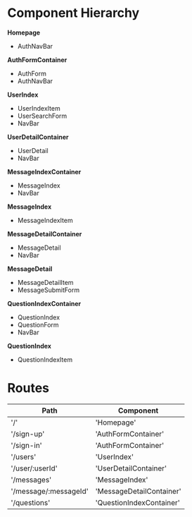 # Component Hierarchy

**Homepage**
* AuthNavBar

**AuthFormContainer**
* AuthForm
* AuthNavBar

**UserIndex**
* UserIndexItem
* UserSearchForm
* NavBar

**UserDetailContainer**
* UserDetail
* NavBar

**MessageIndexContainer**
* MessageIndex
* NavBar

**MessageIndex**
* MessageIndexItem

**MessageDetailContainer**
* MessageDetail
* NavBar

**MessageDetail**
* MessageDetailItem
* MessageSubmitForm

**QuestionIndexContainer**
* QuestionIndex
* QuestionForm
* NavBar

**QuestionIndex**
* QuestionIndexItem

# Routes

| **Path**  | **Component** |
| ------------- | ------------- |
| '/'  | 'Homepage'  |
| '/sign-up'  | 'AuthFormContainer'  |
| '/sign-in'  | 'AuthFormContainer'  |
| '/users'  | 'UserIndex'  |
| '/user/:userId'  | 'UserDetailContainer'  |
| '/messages'  | 'MessageIndex'  |
| '/message/:messageId'  | 'MessageDetailContainer'  |
| '/questions'  | 'QuestionIndexContainer'  |
